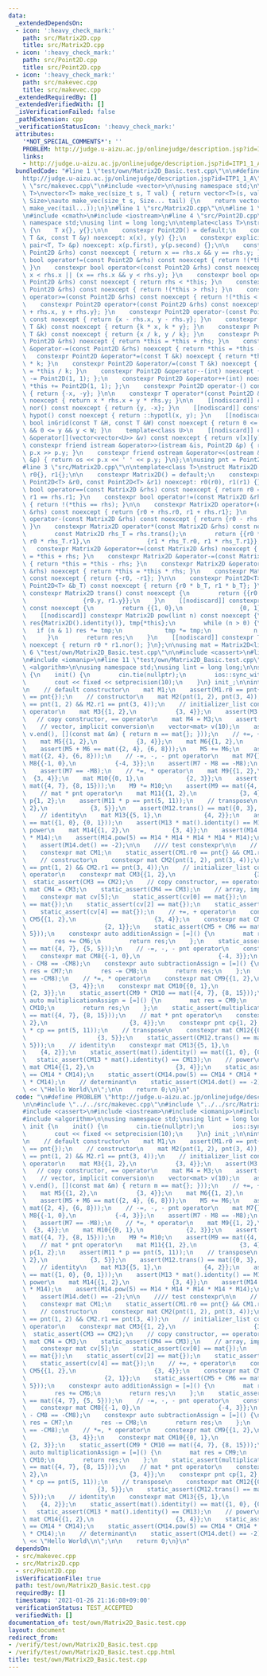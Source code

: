 ```yaml
---
data:
  _extendedDependsOn:
  - icon: ':heavy_check_mark:'
    path: src/Matrix2D.cpp
    title: src/Matrix2D.cpp
  - icon: ':heavy_check_mark:'
    path: src/Point2D.cpp
    title: src/Point2D.cpp
  - icon: ':heavy_check_mark:'
    path: src/makevec.cpp
    title: src/makevec.cpp
  _extendedRequiredBy: []
  _extendedVerifiedWith: []
  _isVerificationFailed: false
  _pathExtension: cpp
  _verificationStatusIcon: ':heavy_check_mark:'
  attributes:
    '*NOT_SPECIAL_COMMENTS*': ''
    PROBLEM: http://judge.u-aizu.ac.jp/onlinejudge/description.jsp?id=ITP1_1_A
    links:
    - http://judge.u-aizu.ac.jp/onlinejudge/description.jsp?id=ITP1_1_A
  bundledCode: "#line 1 \"test/own/Matrix2D_Basic.test.cpp\"\n\n#define PROBLEM \"\
    http://judge.u-aizu.ac.jp/onlinejudge/description.jsp?id=ITP1_1_A\"\n\n#line 1\
    \ \"src/makevec.cpp\"\n#include <vector>\n\nusing namespace std;\n\ntemplate<class\
    \ T>\nvector<T> make_vec(size_t s, T val) { return vector<T>(s, val); }\ntemplate<class...\
    \ Size>\nauto make_vec(size_t s, Size... tail) {\n    return vector<decltype(make_vec(tail...))>(s,\
    \ make_vec(tail...));\n}\n#line 1 \"src/Matrix2D.cpp\"\n\n#line 1 \"src/Point2D.cpp\"\
    \n#include <cmath>\n#include <iostream>\n#line 4 \"src/Point2D.cpp\"\n\nusing\
    \ namespace std;\nusing lint = long long;\n\ntemplate<class T>\nstruct Point2D\
    \ {\n    T x{}, y{};\n\n    constexpr Point2D() = default;\n    constexpr Point2D(const\
    \ T &x, const T &y) noexcept: x(x), y(y) {};\n    constexpr explicit Point2D(const\
    \ pair<T, T> &p) noexcept: x(p.first), y(p.second) {};\n\n    constexpr bool operator==(const\
    \ Point2D &rhs) const noexcept { return x == rhs.x && y == rhs.y; }\n    constexpr\
    \ bool operator!=(const Point2D &rhs) const noexcept { return !(*this == rhs);\
    \ }\n    constexpr bool operator<(const Point2D &rhs) const noexcept { return\
    \ x < rhs.x || (x == rhs.x && y < rhs.y); }\n    constexpr bool operator>(const\
    \ Point2D &rhs) const noexcept { return rhs < *this; }\n    constexpr bool operator<=(const\
    \ Point2D &rhs) const noexcept { return !(*this > rhs); }\n    constexpr bool\
    \ operator>=(const Point2D &rhs) const noexcept { return !(*this < rhs); }\n\n\
    \    constexpr Point2D operator+(const Point2D &rhs) const noexcept { return {x\
    \ + rhs.x, y + rhs.y}; }\n    constexpr Point2D operator-(const Point2D &rhs)\
    \ const noexcept { return {x - rhs.x, y - rhs.y}; }\n    constexpr Point2D operator*(const\
    \ T &k) const noexcept { return {k * x, k * y}; }\n    constexpr Point2D operator/(const\
    \ T &k) const noexcept { return {x / k, y / k}; }\n    constexpr Point2D &operator+=(const\
    \ Point2D &rhs) noexcept { return *this = *this + rhs; }\n    constexpr Point2D\
    \ &operator-=(const Point2D &rhs) noexcept { return *this = *this - rhs; }\n \
    \   constexpr Point2D &operator*=(const T &k) noexcept { return *this = *this\
    \ * k; }\n    constexpr Point2D &operator/=(const T &k) noexcept { return *this\
    \ = *this / k; }\n    constexpr Point2D &operator--(int) noexcept { return *this\
    \ -= Point2D(1, 1); };\n    constexpr Point2D &operator++(int) noexcept { return\
    \ *this += Point2D(1, 1); };\n    constexpr Point2D operator-() const noexcept\
    \ { return {-x, -y}; }\n\n    constexpr T operator*(const Point2D &rhs) const\
    \ noexcept { return x * rhs.x + y * rhs.y; }\n\n    [[nodiscard]] constexpr Point2D\
    \ nor() const noexcept { return {y, -x}; }\n    [[nodiscard]] constexpr long double\
    \ hypot() const noexcept { return ::hypotl(x, y); }\n    [[nodiscard]] constexpr\
    \ bool inGrid(const T &H, const T &W) const noexcept { return 0 <= x && x < H\
    \ && 0 <= y && y < W; }\n    template<class U>\n    [[nodiscard]] constexpr U\
    \ &operator[](vector<vector<U>> &v) const noexcept { return v[x][y]; }\n\n   \
    \ constexpr friend istream &operator>>(istream &is, Point2D &p) { return is >>\
    \ p.x >> p.y; }\n    constexpr friend ostream &operator<<(ostream &os, const Point2D\
    \ &p) { return os << p.x << ' ' << p.y; }\n};\n\nusing pnt = Point2D<lint>;\n\
    #line 3 \"src/Matrix2D.cpp\"\n\ntemplate<class T>\nstruct Matrix2D {\n    Point2D<T>\
    \ r0{}, r1{};\n\n    constexpr Matrix2D() = default;\n    constexpr Matrix2D(const\
    \ Point2D<T> &r0, const Point2D<T> &r1) noexcept: r0(r0), r1(r1) {};\n\n    constexpr\
    \ bool operator==(const Matrix2D &rhs) const noexcept { return r0 == rhs.r0 &&\
    \ r1 == rhs.r1; }\n    constexpr bool operator!=(const Matrix2D &rhs) const noexcept\
    \ { return !(*this == rhs); }\n\n    constexpr Matrix2D operator+(const Matrix2D\
    \ &rhs) const noexcept { return {r0 + rhs.r0, r1 + rhs.r1}; }\n    constexpr Matrix2D\
    \ operator-(const Matrix2D &rhs) const noexcept { return {r0 - rhs.r0, r1 - rhs.r1};\
    \ }\n    constexpr Matrix2D operator*(const Matrix2D &rhs) const noexcept {\n\
    \        const Matrix2D rhs_T = rhs.trans();\n        return {{r0 * rhs_T.r0,\
    \ r0 * rhs_T.r1},\n                {r1 * rhs_T.r0, r1 * rhs_T.r1}};\n    }\n \
    \   constexpr Matrix2D &operator+=(const Matrix2D &rhs) noexcept { return *this\
    \ = *this + rhs; }\n    constexpr Matrix2D &operator-=(const Matrix2D &rhs) noexcept\
    \ { return *this = *this - rhs; }\n    constexpr Matrix2D &operator*=(const Matrix2D\
    \ &rhs) noexcept { return *this = *this * rhs; }\n    constexpr Matrix2D operator-()\
    \ const noexcept { return {-r0, -r1}; }\n\n    constexpr Point2D<T> operator*(const\
    \ Point2D<T> &b_T) const noexcept { return {r0 * b_T, r1 * b_T}; }\n\n    [[nodiscard]]\
    \ constexpr Matrix2D trans() const noexcept {\n        return {{r0.x, r1.x},\n\
    \                {r0.y, r1.y}};\n    }\n    [[nodiscard]] constexpr Matrix2D identity()\
    \ const noexcept {\n        return {{1, 0},\n                {0, 1}};\n    }\n\
    \    [[nodiscard]] constexpr Matrix2D pow(lint n) const noexcept {\n        Matrix2D\
    \ res{Matrix2D().identity()}, tmp{*this};\n        while (n > 0) {\n         \
    \   if (n & 1) res *= tmp;\n            tmp *= tmp;\n            n >>= 1;\n  \
    \      }\n        return res;\n    }\n    [[nodiscard]] constexpr T det() const\
    \ noexcept { return r0 * r1.nor(); }\n};\n\nusing mat = Matrix2D<lint>;\n#line\
    \ 6 \"test/own/Matrix2D_Basic.test.cpp\"\n\n#include <cassert>\n#line 9 \"test/own/Matrix2D_Basic.test.cpp\"\
    \n#include <iomanip>\n#line 11 \"test/own/Matrix2D_Basic.test.cpp\"\n#include\
    \ <algorithm>\n\nusing namespace std;\nusing lint = long long;\n\nstruct init\
    \ {\n    init() {\n        cin.tie(nullptr);\n        ios::sync_with_stdio(false);\n\
    \        cout << fixed << setprecision(10);\n    }\n} init_;\n\nint main() {\n\
    \n    // default constructor\n    mat M1;\n    assert(M1.r0 == pnt{} && M1.r1\
    \ == pnt{});\n    // constructor\n    mat M2(pnt(1, 2), pnt(3, 4));\n    assert(M2.r0\
    \ == pnt(1, 2) && M2.r1 == pnt(3, 4));\n    // initializer_list construct, ==\
    \ operator\n    mat M3{{1, 2},\n           {3, 4}};\n    assert(M3 == M2);\n \
    \   // copy constructor, == operator\n    mat M4 = M3;\n    assert(M4 == M3);\n\
    \    // vector, implicit conversion\n    vector<mat> v(10);\n    assert(all_of(v.begin(),\
    \ v.end(), [](const mat &m) { return m == mat{}; }));\n    // +=, + operator\n\
    \    mat M5{{1, 2},\n           {3, 4}};\n    mat M6{{1, 2},\n           {3, 4}};\n\
    \    assert(M5 + M6 == mat({2, 4}, {6, 8}));\n    M5 += M6;\n    assert(M5 ==\
    \ mat({2, 4}, {6, 8}));\n    // -=, -, - pnt operator\n    mat M7{};\n    mat\
    \ M8{{-1, 0},\n           {-4, 3}};\n    assert(M7 - M8 == -M8);\n    M7 -= M8;\n\
    \    assert(M7 == -M8);\n    // *=, * operator\n    mat M9{{1, 2},\n         \
    \  {3, 4}};\n    mat M10{{0, 1},\n            {2, 3}};\n    assert(M9 * M10 ==\
    \ mat({4, 7}, {8, 15}));\n    M9 *= M10;\n    assert(M9 == mat({4, 7}, {8, 15}));\n\
    \    // mat * pnt operator\n    mat M11{{1, 2},\n            {3, 4}};\n    pnt\
    \ p{1, 2};\n    assert(M11 * p == pnt(5, 11));\n    // transpose\n    mat M12{{0,\
    \ 2},\n            {3, 5}};\n    assert(M12.trans() == mat({0, 3}, {2, 5}));\n\
    \    // identity\n    mat M13{{5, 1},\n            {4, 2}};\n    assert(mat().identity()\
    \ == mat({1, 0}, {0, 1}));\n    assert(M13 * mat().identity() == M13);\n    //\
    \ power\n    mat M14{{1, 2},\n            {3, 4}};\n    assert(M14.pow(2) == M14\
    \ * M14);\n    assert(M14.pow(5) == M14 * M14 * M14 * M14 * M14);\n    // determinant\n\
    \    assert(M14.det() == -2);\n\n    //// test constexpr\n\n    // default constructor\n\
    \    constexpr mat CM1;\n    static_assert(CM1.r0 == pnt{} && CM1.r1 == pnt{});\n\
    \    // constructor\n    constexpr mat CM2(pnt(1, 2), pnt(3, 4));\n    static_assert(CM2.r0\
    \ == pnt(1, 2) && CM2.r1 == pnt(3, 4));\n    // initializer_list construct, ==\
    \ operator\n    constexpr mat CM3{{1, 2},\n                      {3, 4}};\n  \
    \  static_assert(CM3 == CM2);\n    // copy constructor, == operator\n    constexpr\
    \ mat CM4 = CM3;\n    static_assert(CM4 == CM3);\n    // array, implicit conversion\n\
    \    constexpr mat cv[5];\n    static_assert(cv[0] == mat{});\n    static_assert(cv[1]\
    \ == mat{});\n    static_assert(cv[2] == mat{});\n    static_assert(cv[3] == mat{});\n\
    \    static_assert(cv[4] == mat{});\n    // +=, + operator\n    constexpr mat\
    \ CM5{{1, 2},\n                      {3, 4}};\n    constexpr mat CM6{{3, 5},\n\
    \                      {2, 1}};\n    static_assert(CM5 + CM6 == mat({4, 7}, {5,\
    \ 5}));\n    constexpr auto additionAssign = [=]() {\n        mat res = CM5;\n\
    \        res += CM6;\n        return res;\n    };\n    static_assert(additionAssign()\
    \ == mat({4, 7}, {5, 5}));\n    // -=, -, - pnt operator\n    constexpr mat CM7{};\n\
    \    constexpr mat CM8{{-1, 0},\n                      {-4, 3}};\n    static_assert(CM7\
    \ - CM8 == -CM8);\n    constexpr auto subtractionAssign = [=]() {\n        mat\
    \ res = CM7;\n        res -= CM8;\n        return res;\n    };\n    static_assert(subtractionAssign()\
    \ == -CM8);\n    // *=, * operator\n    constexpr mat CM9{{1, 2},\n          \
    \            {3, 4}};\n    constexpr mat CM10{{0, 1},\n                      \
    \ {2, 3}};\n    static_assert(CM9 * CM10 == mat({4, 7}, {8, 15}));\n    constexpr\
    \ auto multiplicationAssign = [=]() {\n        mat res = CM9;\n        res *=\
    \ CM10;\n        return res;\n    };\n    static_assert(multiplicationAssign()\
    \ == mat({4, 7}, {8, 15}));\n    // mat * pnt operator\n    constexpr mat CM11{{1,\
    \ 2},\n                       {3, 4}};\n    constexpr pnt cp{1, 2};\n    static_assert(CM11\
    \ * cp == pnt(5, 11));\n    // transpose\n    constexpr mat CM12{{0, 2},\n   \
    \                    {3, 5}};\n    static_assert(CM12.trans() == mat({0, 3}, {2,\
    \ 5}));\n    // identity\n    constexpr mat CM13{{5, 1},\n                   \
    \    {4, 2}};\n    static_assert(mat().identity() == mat({1, 0}, {0, 1}));\n \
    \   static_assert(CM13 * mat().identity() == CM13);\n    // power\n    constexpr\
    \ mat CM14{{1, 2},\n                       {3, 4}};\n    static_assert(CM14.pow(2)\
    \ == CM14 * CM14);\n    static_assert(CM14.pow(5) == CM14 * CM14 * CM14 * CM14\
    \ * CM14);\n    // determinant\n    static_assert(CM14.det() == -2);\n\n    cout\
    \ << \"Hello World\\n\";\n\n    return 0;\n}\n"
  code: "\n#define PROBLEM \"http://judge.u-aizu.ac.jp/onlinejudge/description.jsp?id=ITP1_1_A\"\
    \n\n#include \"../../src/makevec.cpp\"\n#include \"../../src/Matrix2D.cpp\"\n\n\
    #include <cassert>\n#include <iostream>\n#include <iomanip>\n#include <vector>\n\
    #include <algorithm>\n\nusing namespace std;\nusing lint = long long;\n\nstruct\
    \ init {\n    init() {\n        cin.tie(nullptr);\n        ios::sync_with_stdio(false);\n\
    \        cout << fixed << setprecision(10);\n    }\n} init_;\n\nint main() {\n\
    \n    // default constructor\n    mat M1;\n    assert(M1.r0 == pnt{} && M1.r1\
    \ == pnt{});\n    // constructor\n    mat M2(pnt(1, 2), pnt(3, 4));\n    assert(M2.r0\
    \ == pnt(1, 2) && M2.r1 == pnt(3, 4));\n    // initializer_list construct, ==\
    \ operator\n    mat M3{{1, 2},\n           {3, 4}};\n    assert(M3 == M2);\n \
    \   // copy constructor, == operator\n    mat M4 = M3;\n    assert(M4 == M3);\n\
    \    // vector, implicit conversion\n    vector<mat> v(10);\n    assert(all_of(v.begin(),\
    \ v.end(), [](const mat &m) { return m == mat{}; }));\n    // +=, + operator\n\
    \    mat M5{{1, 2},\n           {3, 4}};\n    mat M6{{1, 2},\n           {3, 4}};\n\
    \    assert(M5 + M6 == mat({2, 4}, {6, 8}));\n    M5 += M6;\n    assert(M5 ==\
    \ mat({2, 4}, {6, 8}));\n    // -=, -, - pnt operator\n    mat M7{};\n    mat\
    \ M8{{-1, 0},\n           {-4, 3}};\n    assert(M7 - M8 == -M8);\n    M7 -= M8;\n\
    \    assert(M7 == -M8);\n    // *=, * operator\n    mat M9{{1, 2},\n         \
    \  {3, 4}};\n    mat M10{{0, 1},\n            {2, 3}};\n    assert(M9 * M10 ==\
    \ mat({4, 7}, {8, 15}));\n    M9 *= M10;\n    assert(M9 == mat({4, 7}, {8, 15}));\n\
    \    // mat * pnt operator\n    mat M11{{1, 2},\n            {3, 4}};\n    pnt\
    \ p{1, 2};\n    assert(M11 * p == pnt(5, 11));\n    // transpose\n    mat M12{{0,\
    \ 2},\n            {3, 5}};\n    assert(M12.trans() == mat({0, 3}, {2, 5}));\n\
    \    // identity\n    mat M13{{5, 1},\n            {4, 2}};\n    assert(mat().identity()\
    \ == mat({1, 0}, {0, 1}));\n    assert(M13 * mat().identity() == M13);\n    //\
    \ power\n    mat M14{{1, 2},\n            {3, 4}};\n    assert(M14.pow(2) == M14\
    \ * M14);\n    assert(M14.pow(5) == M14 * M14 * M14 * M14 * M14);\n    // determinant\n\
    \    assert(M14.det() == -2);\n\n    //// test constexpr\n\n    // default constructor\n\
    \    constexpr mat CM1;\n    static_assert(CM1.r0 == pnt{} && CM1.r1 == pnt{});\n\
    \    // constructor\n    constexpr mat CM2(pnt(1, 2), pnt(3, 4));\n    static_assert(CM2.r0\
    \ == pnt(1, 2) && CM2.r1 == pnt(3, 4));\n    // initializer_list construct, ==\
    \ operator\n    constexpr mat CM3{{1, 2},\n                      {3, 4}};\n  \
    \  static_assert(CM3 == CM2);\n    // copy constructor, == operator\n    constexpr\
    \ mat CM4 = CM3;\n    static_assert(CM4 == CM3);\n    // array, implicit conversion\n\
    \    constexpr mat cv[5];\n    static_assert(cv[0] == mat{});\n    static_assert(cv[1]\
    \ == mat{});\n    static_assert(cv[2] == mat{});\n    static_assert(cv[3] == mat{});\n\
    \    static_assert(cv[4] == mat{});\n    // +=, + operator\n    constexpr mat\
    \ CM5{{1, 2},\n                      {3, 4}};\n    constexpr mat CM6{{3, 5},\n\
    \                      {2, 1}};\n    static_assert(CM5 + CM6 == mat({4, 7}, {5,\
    \ 5}));\n    constexpr auto additionAssign = [=]() {\n        mat res = CM5;\n\
    \        res += CM6;\n        return res;\n    };\n    static_assert(additionAssign()\
    \ == mat({4, 7}, {5, 5}));\n    // -=, -, - pnt operator\n    constexpr mat CM7{};\n\
    \    constexpr mat CM8{{-1, 0},\n                      {-4, 3}};\n    static_assert(CM7\
    \ - CM8 == -CM8);\n    constexpr auto subtractionAssign = [=]() {\n        mat\
    \ res = CM7;\n        res -= CM8;\n        return res;\n    };\n    static_assert(subtractionAssign()\
    \ == -CM8);\n    // *=, * operator\n    constexpr mat CM9{{1, 2},\n          \
    \            {3, 4}};\n    constexpr mat CM10{{0, 1},\n                      \
    \ {2, 3}};\n    static_assert(CM9 * CM10 == mat({4, 7}, {8, 15}));\n    constexpr\
    \ auto multiplicationAssign = [=]() {\n        mat res = CM9;\n        res *=\
    \ CM10;\n        return res;\n    };\n    static_assert(multiplicationAssign()\
    \ == mat({4, 7}, {8, 15}));\n    // mat * pnt operator\n    constexpr mat CM11{{1,\
    \ 2},\n                       {3, 4}};\n    constexpr pnt cp{1, 2};\n    static_assert(CM11\
    \ * cp == pnt(5, 11));\n    // transpose\n    constexpr mat CM12{{0, 2},\n   \
    \                    {3, 5}};\n    static_assert(CM12.trans() == mat({0, 3}, {2,\
    \ 5}));\n    // identity\n    constexpr mat CM13{{5, 1},\n                   \
    \    {4, 2}};\n    static_assert(mat().identity() == mat({1, 0}, {0, 1}));\n \
    \   static_assert(CM13 * mat().identity() == CM13);\n    // power\n    constexpr\
    \ mat CM14{{1, 2},\n                       {3, 4}};\n    static_assert(CM14.pow(2)\
    \ == CM14 * CM14);\n    static_assert(CM14.pow(5) == CM14 * CM14 * CM14 * CM14\
    \ * CM14);\n    // determinant\n    static_assert(CM14.det() == -2);\n\n    cout\
    \ << \"Hello World\\n\";\n\n    return 0;\n}\n"
  dependsOn:
  - src/makevec.cpp
  - src/Matrix2D.cpp
  - src/Point2D.cpp
  isVerificationFile: true
  path: test/own/Matrix2D_Basic.test.cpp
  requiredBy: []
  timestamp: '2021-01-26 21:16:08+09:00'
  verificationStatus: TEST_ACCEPTED
  verifiedWith: []
documentation_of: test/own/Matrix2D_Basic.test.cpp
layout: document
redirect_from:
- /verify/test/own/Matrix2D_Basic.test.cpp
- /verify/test/own/Matrix2D_Basic.test.cpp.html
title: test/own/Matrix2D_Basic.test.cpp
---
```


